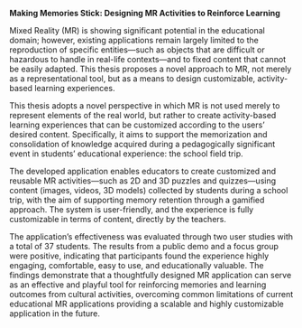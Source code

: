 **Making Memories Stick: Designing MR Activities to Reinforce Learning**

Mixed Reality (MR) is showing significant potential in the educational domain; however, existing applications remain largely limited to the reproduction of specific entities—such as objects that are difficult or hazardous to handle in real-life contexts—and to fixed content that cannot be easily adapted. This thesis proposes a novel approach to MR, not merely as a representational tool, but as a means to design customizable, activity-based learning experiences.

This thesis adopts a novel perspective in which MR is not used merely to represent elements of the real world, but rather to create activity-based learning experiences that can be customized according to the users’ desired content. Specifically, it aims to support the memorization and consolidation of knowledge acquired during a pedagogically significant event in students’ educational experience: the school field trip.

The developed application enables educators to create customized and reusable MR activities—such as 2D and 3D puzzles and quizzes—using content (images, videos, 3D models) collected by students during a school trip, with the aim of supporting memory retention through a gamified approach. The system is user-friendly, and the experience is fully customizable in terms of content, directly by the teachers.

The application’s effectiveness was evaluated through two user studies with a total of 37 students. The results from a public demo and a focus group were positive, indicating that participants found the experience highly engaging, comfortable, easy to use, and educationally valuable. The findings demonstrate that a thoughtfully designed MR application can serve as an effective and playful tool for reinforcing memories and learning outcomes from cultural activities, overcoming common limitations of current educational MR applications providing a scalable and highly customizable application in the future.

